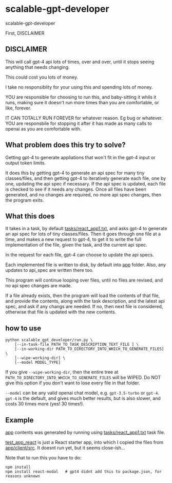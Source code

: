 # scalable-gpt-developer
scalable-gpt-developer

First, DISCLAIMER

## DISCLAIMER

This will call gpt-4 api lots of times, over and over, until it stops seeing anything that needs changing.

This could cost you lots of money.

I take no responsiblity for your using this and spending lots of money.

YOU are responsible for choosing to run this, and baby-sitting it whils it runs, making sure it doesn't run more times
than you are comfortable, or like, forever.

IT CAN TOTALLY RUN FOREVER for whatever reason. Eg bug or whatever. YOU are responsbile for stopping it after it
has made as many calls to openai as you are comfortable with.

## What problem does this try to solve?

Getting gpt-4 to generate appliations that won't fit in the gpt-4 input or output token limits.

It does this by getting gpt-4 to generate an api spec for many tiny classes/files, and then getting gpt-4
to iteratively generate each file, one by one, updating the api spec if necessary. If the api spec is updated,
each file is checked to see if it needs any changes. Once all files have been generated, and no changes are required,
no more api spec changes, then the program exits.

## What this does

It takes in a task, by default [tasks/react_app1.txt](tasks/react_app1.txt), and asks gpt-4 to generate an api spec
for lots of tiny classes/files. Then it goes through one file at a time, and makes a new request to gpt-4, to get it
to write the full implementation of the file, given the task, and the current api spec.

In the request for each file, gpt-4 can choose to update the api specs.

Each implemented file is written to disk, by default into [app](app) folder. Also, any updates to api_spec are written
there too.

This program will continue looping over files, until no files are revised, and no api spec changes are made.

If a file already exists, then the program will load the contents of that file, and provide the contents, along with
the task description, and the latest api spec, and ask if any changs are needed. If no, then next file is considered,
otherwise that file is updated with the new contents.

## how to use

```
python scalable_gpt_developer/run.py \
    [--in-task-file PATH_TO_TASK_DESCRIPTION_TEXT_FILE ] \
    [--in-working-dir PATH_TO_DIRECTORY_INTO_WHICH_TO_GENERATE_FILES] \
    [--wipe-working-dir] \
    [--model MODEL_TYPE]
```

If you give `--wipe-working-dir`, then the entire tree at `PATH_TO_DIRECTORY_INTO_WHICH_TO_GENERATE_FILES` will be WIPED.
Do NOT give this option if you don't want to lose every file in that folder.

`--model` can be any valid openai chat model, e.g. `gpt-3.5-turbo` or `gpt-4`. `gpt-4` is the default, and gives much
better results, but is also slower, and costs 30 times more (yes! 30 times!).

## Example

[app](app) contents was generated by running using [tasks/react_app1.txt](tasks/react_app1.txt) task file.

[test_app_react](test_app_react) is just a React starter app, into which I copied the files from [app/client/src](app/client/src).
It doesnt run yet, but it seems close-ish...

Note that to run this you have to do:

```
npm install
npm install react-modal   # gpt4 didnt add this to package.json, for reasons unknown
```
